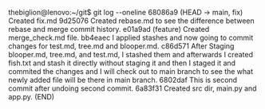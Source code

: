 thebiglion@lenovo:~/git$ git log --oneline
68086a9 (HEAD -> main, fix) Created fix.md
9d25076 Created rebase.md to see the difference between rebase and merge commit history.
e01a9ad (feature) Created merge_check.md file.
bb4eaec I applied stashes and now going to commit changes for test.md, tree.md and blooper.md.
c86d571 After Staging blooper.md, tree.md, and test.md, I stashed them and afterwards I created fish.txt and stash it directly without staging it and then I staged it and commited the changes and I will check out to main branch to see the what newly added file will be there in main branch.
6802daf This is second commit after undoing second commit.
6a83f31 Created src dir, main.py and app.py.
(END)
